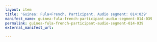 ```yaml
---
layout: item
title: 'Guinea: Fula+French. Participant. Audio segment: 014:039'
manifest_name: guinea-fula-french-participant-audio-segment-014-039
permalink: guinea-fula-french-participant-audio-segment-014-039
external_manifest_url: 

---
```

<!-- Add an essay or interpretive material below this line,
using HTML or markdown.  Do not modify this file above this line -->
